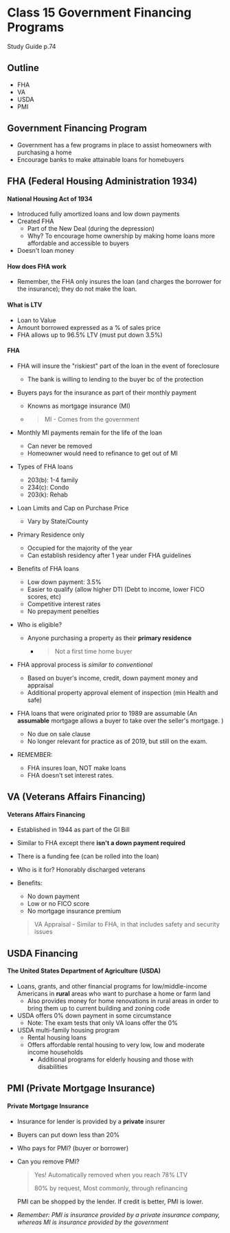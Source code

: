 # Class 15 Government Financing Programs

Study Guide p.74

## Outline

* FHA
* VA
* USDA
* PMI

## Government Financing Program

* Government has a few programs in place to assist homeowners with purchasing a home
* Encourage banks to make attainable loans for homebuyers

## FHA (Federal Housing Administration 1934)

#### National Housing Act of 1934

* Introduced fully amortized loans and low down payments
* Created FHA
  * Part of the New Deal (during the depression)
  * Why? To encourage home ownership by making home loans more affordable and accessible to buyers
* Doesn't loan money

#### How does FHA work

* Remember, the FHA only insures the loan (and charges the borrower for the insurance); they do not make the loan.

#### What is LTV

* Loan to Value 
* Amount borrowed expressed as a % of sales price
* FHA allows up to 96.5% LTV (must put down 3.5%)

#### FHA

* FHA will insure the "riskiest" part of the loan in the  event of foreclosure

  * The bank is willing to lending to the buyer bc of the protection

* Buyers pays for the insurance as part of their monthly payment

  * Knowns as mortgage insurance (MI)

  * > MI - Comes from the government

* Monthly MI payments remain for the life of the loan

  * Can never be removed
  * Homeowner would need to refinance to get out of MI

* Types of FHA loans

  * 203(b): 1-4 family
  * 234(c): Condo
  * 203(k): Rehab

* Loan Limits and Cap on Purchase Price

  * Vary by State/County

* Primary Residence only

  * Occupied for the majority of the year
  * Can establish residency after 1 year under FHA guidelines

* Benefits of FHA loans

  * Low down payment: 3.5%
  * Easier to qualify (allow higher DTI (Debt to income, lower FICO scores, etc)
  * Competitive interest rates
  * No prepayment penelties

* Who is eligible?

  * Anyone purchasing a property as their **primary residence**

    * > Not a first time home buyer

* FHA approval process is *similar to conventional*

  * Based on buyer's income, credit, down payment money and appraisal 
  * Additional property approval element of inspection (min Health and safe) 

* FHA loans that were originated prior to 1989 are assumable (An **assumable** mortgage allows a buyer to take over the seller's mortgage. )

  * No due on sale clause
  * No longer relevant for practice as of 2019, but still on the exam.

* REMEMBER:

  * FHA insures loan, NOT make loans
  * FHA doesn't set interest rates.

## VA (Veterans Affairs Financing)

#### Veterans Affairs Financing

* Established in 1944 as part of the Gl Bill

* Similar to FHA except there **isn't a down payment required**

* There is a funding fee (can be rolled into the loan)

* Who is it for? Honorably discharged veterans

* Benefits:

  * No down payment
  * Low or no FICO score
  * No mortgage insurance premium

  > VA Appraisal - Similar to FHA, in that includes safety and security issues

## USDA Financing

#### The United States Department of Agriculture (USDA)

* Loans, grants, and other financial programs for low/middle-income Americans in **rural** areas who want to purchase a home or farm land
  * Also provides money for home renovations in rural areas in order to bring them up to current building and zoning code
* USDA offers 0% down payment in some circumstance
  * Note: The exam tests that only VA loans offer the 0%
* USDA multi-family housing program
  * Rental housing loans
  * Offers affordable rental housing to very low, low and moderate income households
    * Additional programs for elderly housing and those with disabilities

## PMI (Private Mortgage Insurance)

#### Private Mortgage Insurance

* Insurance for lender is provided by a **private** insurer

* Buyers can put down less than 20%

* Who pays for PMI? (buyer or borrower)

* Can you remove PMI? 

  > Yes! Automatically removed when you reach 78% LTV
  >
  > 80% by request, Most commonly, through refinancing

  PMI can be shopped by the lender. If credit is better, PMI is lower.

* *Remember: PMI is insurance provided by a private insurance company, whereas MI is insurance provided by the government*